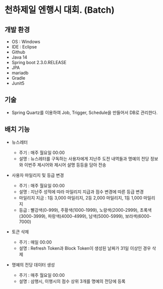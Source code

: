 # 천하제일 엔행시 대회. (Batch)

## 개발 환경
- OS : Windows
- IDE : Eclipse
- Github
- Java 14
- Spring boot 2.3.0.RELEASE
- JPA
- mariadb
- Gradle
- Junit5

## 기술
- Spring Quartz를 이용하여 Job, Trigger, Schedule을 만들어서 DB로 관리한다.

## 배치 기능
- 뉴스레터
  - 주기 : 매주 월요일 00:00
  - 설명 : 뉴스레터를 구독하는 사용자에게 지난주 도전 내역들과 명예의 전당 정보와 이번주 제시어와 제시어 설명 등등을 담아 전송
  
- 사용자 마일리지 및 등급 변경
  - 주기 : 매주 월요일 00:00
  - 설명 : 지난주 성적에 따라 마일리지 지급과 점수 변경에 따른 등급 변경
  - 마일리지 지금 : 1등 3,000 마일리지, 2등 2,000 마일리지, 1등 1,000 마일리지
  - 등급 : 빨강색(0-999), 주황색(1000-1999), 노랑색(2000-2999), 초록색(3000-3999), 파랑색(4000-4999), 남색(5000-5999), 보라색(6000-7000)
  
- 토큰 삭제
  - 주기 : 매일 00:00
  - 설명 : Refresh Token과 Block Token이 생성된 날짜가 31일 이상인 경우 삭제
  
- 명예의 전당 데이터 생성
  - 주기 : 매주 월요일 00:00
  - 설명 : 삼행시, 이행시의 점수 상위 3개를 명예의 전당에 등록

